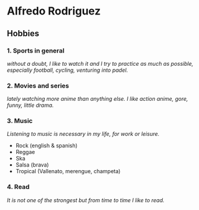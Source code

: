 # Alfredo Rodriguez

## Hobbies

### 1. Sports in general

_without a doubt, I like to watch it and I try to practice as much as possible, especially football, cycling,
venturing into padel._

### 2. Movies and series

_lately watching more anime than anything else. I like action anime, gore, funny, little drama._

### 3. Music

_Listening to music is necessary in my life, for work or leisure._

* Rock (english & spanish)
* Reggae
* Ska
* Salsa (brava)
* Tropical (Vallenato, merengue, champeta)

### 4. Read

_It is not one of the strongest but from time to time I like to read._